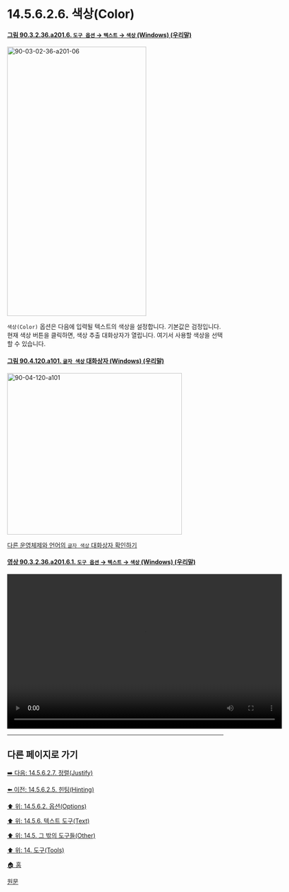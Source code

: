 # 14.5.6.2.6. 색상(Color)

<a id="90-03-02-36-a201-06"></a>

#### [그림 90.3.2.36.a201.6. `도구 옵션` → `텍스트` → `색상` (Windows) (우리말)](./90-03-02-36-text.md#90-03-02-36-a201-06)
<img width="324" height="627" alt="90-03-02-36-a201-06" src="https://github.com/wonder13662/gimp/assets/15767104/8ca0b461-384b-447f-b05f-069a2aa13f52" />

`색상(Color)` 옵션은 다음에 입력될 텍스트의 색상을 설정합니다. 기본값은 검정입니다. 현재 색상 버튼을 클릭하면, 색상 추출 대화상자가 열립니다. 여기서 사용할 색상을 선택할 수 있습니다.

<a id="90-04-120-a101"></a>

#### [그림 90.4.120.a101. `글자 색상` 대화상자 (Windows) (우리말)](./90-04-0120-text_color.md#90-04-120-a101)
<img width="407" height="376" alt="90-04-120-a101" src="https://github.com/wonder13662/gimp/assets/15767104/04bbdd4c-7551-4510-887c-ae2ada460af9" />

[다른 운영체제와 언어의 `글자 색상` 대화상자 확인하기](./90-04-0120-text_color.md#90-04-120-a102)

<a id="90-03-02-36-a201-06-01"></a>

#### [영상 90.3.2.36.a201.6.1. `도구 옵션` → `텍스트` → `색상` (Windows) (우리말)](./90-03-02-36-text.md#90-03-02-36-a201-06-01)
<video controls="controls" width="640" height="360" src="https://github.com/wonder13662/gimp/assets/15767104/75128480-265d-45ef-95a0-dc1a7e8caaac"></video>

***

## 다른 페이지로 가기

[➡️ 다음: 14.5.6.2.7. 정렬(Justify)](./14-05-06-02-07-justify.md)

[⬅️ 이전: 14.5.6.2.5. 힌팅(Hinting)](./14-05-06-02-05-hinting.md)

[⬆️ 위: 14.5.6.2. 옵션(Options)](./14-05-06-02-00-options.md)

[⬆️ 위: 14.5.6. 텍스트 도구(Text)](./14-05-06-00-text.md)

[⬆️ 위: 14.5. 그 밖의 도구들(Other)](./14-05-00-other.md)

[⬆️ 위: 14. 도구(Tools)](./14-00-tools.md)

[🏠 홈](./00-home.md)

[원문](https://docs.gimp.org/2.10/ko/gimp-tool-text.html#idm17062)